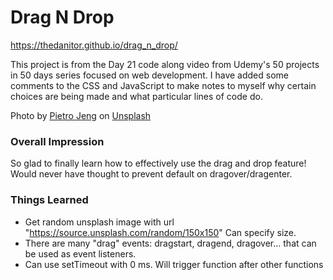 # Drag N Drop

https://thedanitor.github.io/drag_n_drop/

This project is from the Day 21 code along video from Udemy's 50 projects in 50 days series focused on web development. I have added some comments to the CSS and JavaScript to make notes to myself why certain choices are being made and what particular lines of code do.

Photo by <a href="https://unsplash.com/@pietrozj?utm_source=unsplash&utm_medium=referral&utm_content=creditCopyText">Pietro Jeng</a> on <a href="/t/nature?utm_source=unsplash&utm_medium=referral&utm_content=creditCopyText">Unsplash</a>

### Overall Impression

So glad to finally learn how to effectively use the drag and drop feature! Would never have thought to prevent default on dragover/dragenter.
### Things Learned

* Get random unsplash image with url "https://source.unsplash.com/random/150x150" Can specify size.
* There are many "drag" events: dragstart, dragend, dragover... that can be used as event listeners.
* Can use setTimeout with 0 ms. Will trigger function after other functions